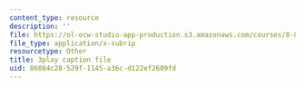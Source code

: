 ```yaml
---
content_type: resource
description: ''
file: https://ol-ocw-studio-app-production.s3.amazonaws.com/courses/8-06-quantum-physics-iii-spring-2018/86084c28529f1145a36cd122ef2609fd_nYlmkoiq4CI.srt
file_type: application/x-subrip
resourcetype: Other
title: 3play caption file
uid: 86084c28-529f-1145-a36c-d122ef2609fd
---
```

